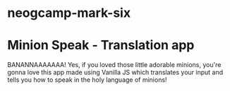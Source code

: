 # neogcamp-mark-six
<h1>Minion Speak - Translation app</h1>

BANANNAAAAAAA! Yes, if you loved those little adorable minions, you're gonna love this app made using Vanilla JS which translates your input and tells you how to speak in the holy language of minions!
